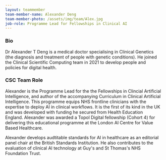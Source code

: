 ```yaml
---
layout: teammember
team-member-name: Alexander Deng
team-member-photo: /assets/img/team/Alex.jpg
job-role: Programme Lead for Fellowships in Clinical AI
---
```


### Bio
Dr Alexander T Deng is a medical doctor specialising in Clinical Genetics (the diagnosis and treatment of people with genetic conditions). He joined the Clinical Scientific Computing team in 2021 to develop people and policies for digital health.

### CSC Team Role
Alexander is the Programme Lead for the the Fellowships in Clincial Artificial Intelligence, and author of the accompanying Curriculum in Clinical Artificial Intelligence. This programme equips NHS frontline clinicians with the expertise to deploy AI in clinical workflows. It is the first of its kind in the UK and was developed with funding he secured from Health Education England. Alexander was awarded a Topol Digital fellowship (Cohort 4) for delivering this educational programme at the London AI Centre for Value Based Healthcare.

Alexander develops audtitable standards for AI in healthcare as an editorial panel chair at the British Standards Institution. He also contributes to the evaluation of clinical AI technology at Guy's and St Thomas's NHS Foundation Trust.

